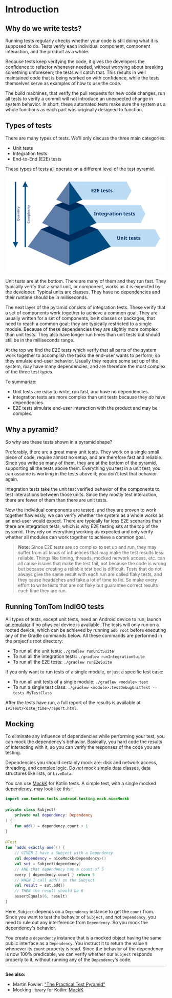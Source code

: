 # Introduction

## Why do we write tests?

Running tests regularly checks whether your code is still doing what it is supposed to do. Tests
verify each individual component, component interaction, and the product as a whole.

Because tests keep verifying the code, it gives the developers the confidence to refactor whenever
needed, without worrying about breaking something unforeseen; the tests will catch that. This
results in well maintained code that is being worked on with confidence, while the tests themselves
serve as examples of how to use the code.

The build machines, that verify the pull requests for new code changes, run all tests to verify a
commit will not introduce an unexpected change in system behavior. In short, these automated tests
make sure the system as a whole functions as each part was originally designed to function.

## Types of tests

There are many types of tests. We'll only discuss the three main categories:

- Unit tests
- Integration tests
- End-to-End (E2E) tests

These types of tests all operate on a different level of the test pyramid.

![Test pyramid](images/test-pyramid.svg)

Unit tests are at the bottom. There are many of them and they run fast. They typically verify that a
small unit, or component, works as it is expected by the developer. Typical units are classes. They
have no dependencies and their runtime should be in milliseconds.

The next layer of the pyramid consists of integration tests. These verify that a set of components
work together to achieve a common goal. They are usually written for a set of components, be it
classes or packages, that need to reach a common goal; they are typically restricted to a single
module. Because of these dependencies they are slightly more complex than unit tests. They also have
longer run times than unit tests but should still be in the milliseconds range.

At the top we find the E2E tests which verify that all parts of the system work together to
accomplish the tasks the end-user wants to perform; so they emulate end-user behavior. Usually they
require some set up of the system, may have many dependencies, and are therefore the most complex of
the three test types.

To summarize:

- Unit tests are easy to write, run fast, and have no dependencies.
- Integration tests are more complex than unit tests because they _do_ have dependencies.
- E2E tests simulate end-user interaction with the product and may be complex.

## Why a pyramid?

So why are these tests shown in a pyramid shape?

Preferably, there are a great many unit tests. They work on a single small piece of code, require
almost no setup, and are therefore fast and reliable. Since you write so many of them, they are at
the bottom of the pyramid, supporting all the tests above them. Everything you test in a unit test,
you can assume is working in the tests above it; you don't test that behavior again.

Integration tests take the unit test verified behavior of the components to test interactions
between those units. Since they mostly test interaction, there are fewer of them than there are unit
tests.

Now the individual components are tested, and they are proven to work together flawlessly, we can
verify whether the system as a whole works as an end-user would expect. There are typically far less
E2E scenarios than there are integration tests, which is why E2E testing sits at the top of the
pyramid. They rely on everything working as expected and only verify whether all modules can work
together to achieve a common goal.

> **Note:** Since E2E tests are so complex to set up and run, they may suffer from all kinds of
influences that may make the test results less reliable. Things like timing, threads, mocked network
access, etc. can all cause issues that make the test fail, not because the code is wrong but because
creating a reliable test bed is difficult. Tests that do not always give the same result with each
run are called flaky tests, and they cause headaches and take a lot of time to fix. So make every
effort to write tests that are not flaky but guarantee correct results each time they are run.

## Running TomTom IndiGO tests

All types of tests, except unit tests, need an Android device to run;
launch [an emulator](/tomtom-indigo/documentation/getting-started/the-tomtom-indigo-emulator) if no
physical device is available. The tests will only run on a rooted device, which can be achieved by
running `adb root` before executing any of the Gradle commands below. All these commands are
performed in the project's root directory:

- To run all the unit tests: `./gradlew runUnitSuite`
- To run all the integration tests: `./gradlew runIntegrationSuite`
- To run all the E2E tests: `./gradlew runE2eSuite`

If you only want to run tests of a single module, or just a specific test case:

- To run all unit tests of a single module: `./gradlew <module>:test`
- To run a single test class: `./gradlew <module>:testDebugUnitTest --tests MyTestClass`

After the tests have run, a full report of the results is available at `IviTest/<date_time>/report.html`.

## Mocking

To eliminate any influence of dependencies while performing your test, you can mock the dependency's
behavior. Basically, you hard code the results of interacting with it, so you can verify the
responses of the code you are testing.

Dependencies you should certainly mock are: disk and network access, threading, and complex logic.
Do _not_ mock simple data classes, data structures like lists, or `LiveData`.

You can use [MockK](https://mockk.io) for Kotlin tests. A simple test, with a single mocked
dependency, may look like this:

```kotlin
import com.tomtom.tools.android.testing.mock.niceMockk

private class Subject(
    private val dependency: Dependency
) {
    fun add() = dependency.count + 1
}

@Test
fun `adds exactly one`() {
    // GIVEN I have a Subject with a Dependency
    val dependency = niceMockk<Dependency>()
    val sut = Subject(dependency)
    // AND that dependency has a count of 5
    every { dependency.count } return 5
    // WHEN I call add() on the Subject
    val result = sut.add()
    // THEN the result should be 6
    assertEquals(6, result)
}
```

Here, `Subject` depends on a `Dependency` instance to get the `count` from. Since you want to test
the behavior of `Subject`, and _not_ `Dependency`, you need to rule out any interference from
`Dependency`. So you mock the dependency's behavior.

You create a `dependency` instance that is a mocked object having the same public interface as a
`Dependency`. You instruct it to return the value `5` whenever its `count` property is read. Since
the behavior of the dependency is now 100% predicable, we can verify whether our `Subject` responds
properly to it, without running any of the `Dependency`'s code.

---

**See also:**

- Martin Fowler:
  ["The Practical Test Pyramid"](https://martinfowler.com/articles/practical-test-pyramid.html)
- Mocking library for Kotlin: [MockK](https://mockk.io)

